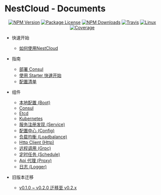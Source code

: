 
[travis-image]: https://api.travis-ci.org/nest-cloud/nestcloud.svg?branch=master
[travis-url]: https://travis-ci.org/nest-cloud/nestcloud
[linux-image]: https://img.shields.io/travis/nest-cloud/nestcloud/master.svg?label=linux
[linux-url]: https://travis-ci.org/nest-cloud/nestcloud

# NestCloud - Documents

<p align="center">
    <a href="https://www.npmjs.com/~nestcloud" target="_blank"><img src="https://img.shields.io/npm/v/@nestcloud/core.svg" alt="NPM Version"/></a>
    <a href="https://www.npmjs.com/~nestcloud" target="_blank"><img src="https://img.shields.io/npm/l/@nestcloud/core.svg" alt="Package License"/></a>
    <a href="https://www.npmjs.com/~nestcloud" target="_blank"><img src="https://img.shields.io/npm/dm/@nestcloud/core.svg" alt="NPM Downloads"/></a>
    <a href="https://travis-ci.org/nest-cloud/nestcloud" target="_blank"><img src="https://travis-ci.org/nest-cloud/nestcloud.svg?branch=master" alt="Travis"/></a>
    <a href="https://travis-ci.org/nest-cloud/nestcloud" target="_blank"><img src="https://img.shields.io/travis/nest-cloud/nestcloud/master.svg?label=linux" alt="Linux"/></a>
    <a href="https://coveralls.io/github/nest-cloud/nestcloud?branch=master" target="_blank"><img src="https://coveralls.io/repos/github/nest-cloud/nestcloud/badge.svg?branch=master" alt="Coverage"/></a>
</p>

- 快速开始
  - [如何使用NestCloud](nestcloud.md)
  
- 指南
  
  - [部署 Consul](deploy-consul.md)
  - [使用 Starter 快速开始](quickstart.md)
  - [配置清单](config-list.md)

- 组件

  - [本地配置 (Boot)](bootstrap.md)
  - [Consul](consul.md)
  - [Etcd](etcd.md)
  - [Kubernetes](kubernetes.md)
  - [服务注册发现 (Service)](consul-service.md)
  - [配置中心 (Config)](config.md)
  - [负载均衡 (Loadbalance)](loadbalance.md)
  - [Http Client (Http)](http.md)
  - [远程调用 (Grpc)](grpc.md)
  - [定时任务 (Schedule)](schedule.md)
  - [Api 代理 (Proxy)](proxy.md)
  - [日志 (Logger)](logger.md)
  
- 旧版本迁移

  - [v0.1.0 ~ v0.2.0 迁移至 v0.2.x](migrations.md)
